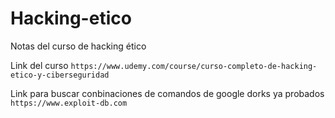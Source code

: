 # Hacking-etico
Notas del curso de hacking ético

Link del curso `https://www.udemy.com/course/curso-completo-de-hacking-etico-y-ciberseguridad`

Link para buscar conbinaciones de comandos de google dorks ya probados `https://www.exploit-db.com`
